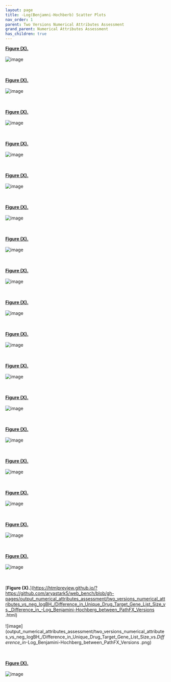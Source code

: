 ```yaml
---
layout: page
title: -Log(Benjamni-Hochberb) Scatter Plots
nav_order: 1
parent: Two Versions Numerical Attributes Assessment
grand_parent: Numerical Attributes Assessment
has_children: true
---
```


[**Figure (X).**](https://htmlpreview.github.io/?https://github.com/aryastark5/web_bench/blob/gh-pages/output_numerical_attributes_assessment/two_versions_numerical_attributes_vs_neg_logBH_/Set_Symmetric_Difference_in_Neighborhood_Gene_List_Size_vs._Difference_in_-Log_Benjamini-Hochberg_between_PathFX_Versions.html)
<br />  
![image](output_numerical_attributes_assessment/two_versions_numerical_attributes_vs_neg_logBH_/Set_Symmetric_Difference_in_Neighborhood_Gene_List_Size_vs._Difference_in_-Log_Benjamini-Hochberg_between_PathFX_Versions.png)
<br />  
<br />  

[**Figure (X).**](https://htmlpreview.github.io/?https://github.com/aryastark5/web_bench/blob/gh-pages/output_numerical_attributes_assessment/two_versions_numerical_attributes_vs_neg_logBH_/Difference_in_Neighborhood_Gene_List_Percentage_with_Intersecting_Interactome_Gene_List_Size_vs._Difference_in_-Log_Benjamini-Hochberg_between_PathFX_Versions.html)
<br />  
![image](output_numerical_attributes_assessment/two_versions_numerical_attributes_vs_neg_logBH_/Difference_in_Neighborhood_Gene_List_Percentage_with_Intersecting_Interactome_Gene_List_Size_vs._Difference_in_-Log_Benjamini-Hochberg_between_PathFX_Versions.png)
<br />  
<br />  

[**Figure (X).**](https://htmlpreview.github.io/?https://github.com/aryastark5/web_bench/blob/gh-pages/output_numerical_attributes_assessment/two_versions_numerical_attributes_vs_neg_logBH_/Difference_in_Unique_Neighborhood_Gene_List_Percentage_with_Intersecting_Interactome_Gene_List_Size_vs._Difference_in_-Log_Benjamini-Hochberg_between_PathFX_Versions.html)
<br />  
![image](output_numerical_attributes_assessment/two_versions_numerical_attributes_vs_neg_logBH_/Difference_in_Unique_Neighborhood_Gene_List_Percentage_with_Intersecting_Interactome_Gene_List_Size_vs._Difference_in_-Log_Benjamini-Hochberg_between_PathFX_Versions.png)
<br />  
<br />  

[**Figure (X).**](https://htmlpreview.github.io/?https://github.com/aryastark5/web_bench/blob/gh-pages/output_numerical_attributes_assessment/two_versions_numerical_attributes_vs_neg_logBH_/Difference_in_Ratio_of_Drug_Targets_to_Neighborhood_Genes_vs._Difference_in_-Log_Benjamini-Hochberg_between_PathFX_Versions.html)
<br />  
![image](output_numerical_attributes_assessment/two_versions_numerical_attributes_vs_neg_logBH_/Difference_in_Ratio_of_Drug_Targets_to_Neighborhood_Genes_vs._Difference_in_-Log_Benjamini-Hochberg_between_PathFX_Versions.png)
<br />  
<br />  

[**Figure (X).**](https://htmlpreview.github.io/?https://github.com/aryastark5/web_bench/blob/gh-pages/output_numerical_attributes_assessment/two_versions_numerical_attributes_vs_neg_logBH_/Difference_in_Neighbrohood_Gene_List_Percentage_vs._Difference_in_-Log_Benjamini-Hochberg_between_PathFX_Versions.html)
<br />  
![image](output_numerical_attributes_assessment/two_versions_numerical_attributes_vs_neg_logBH_/Difference_in_Neighbrohood_Gene_List_Percentage_vs._Difference_in_-Log_Benjamini-Hochberg_between_PathFX_Versions.png)
<br />  
<br />  

[**Figure (X).**](https://htmlpreview.github.io/?https://github.com/aryastark5/web_bench/blob/gh-pages/output_numerical_attributes_assessment/two_versions_numerical_attributes_vs_neg_logBH_/Difference_in_Unique_Neighborhood_Gene_List_Percentage_vs._Difference_in_-Log_Benjamini-Hochberg_between_PathFX_Versions.html)
<br />  
![image](output_numerical_attributes_assessment/two_versions_numerical_attributes_vs_neg_logBH_/Difference_in_Unique_Neighborhood_Gene_List_Percentage_vs._Difference_in_-Log_Benjamini-Hochberg_between_PathFX_Versions.png)
<br />  
<br />  

[**Figure (X).**](https://htmlpreview.github.io/?https://github.com/aryastark5/web_bench/blob/gh-pages/output_numerical_attributes_assessment/two_versions_numerical_attributes_vs_neg_logBH_/Difference_in_Unique_Neighborhood_Gene_List_Size_vs._Difference_in_-Log_Benjamini-Hochberg_between_PathFX_Versions.html)
<br />  
![image](output_numerical_attributes_assessment/two_versions_numerical_attributes_vs_neg_logBH_/Difference_in_Unique_Neighborhood_Gene_List_Size_vs._Difference_in_-Log_Benjamini-Hochberg_between_PathFX_Versions.png)
<br />  
<br />  

[**Figure (X).**](https://htmlpreview.github.io/?https://github.com/aryastark5/web_bench/blob/gh-pages/output_numerical_attributes_assessment/two_versions_numerical_attributes_vs_neg_logBH_/Difference_in_Neighborhood_Gene_List_Size_vs._Difference_in_-Log_Benjamini-Hochberg_between_PathFX_Versions.html)
<br />  
![image](output_numerical_attributes_assessment/two_versions_numerical_attributes_vs_neg_logBH_/Difference_in_Neighborhood_Gene_List_Size_vs._Difference_in_-Log_Benjamini-Hochberg_between_PathFX_Versions.png)
<br />  
<br />  

[**Figure (X).**](https://htmlpreview.github.io/?https://github.com/aryastark5/web_bench/blob/gh-pages/output_numerical_attributes_assessment/two_versions_numerical_attributes_vs_neg_logBH_/Difference_in_Intersecting_Neighborhood_Gene_List_Percentage_vs._Difference_in_-Log_Benjamini-Hochberg_between_PathFX_Versions.html)
<br />  
![image](output_numerical_attributes_assessment/two_versions_numerical_attributes_vs_neg_logBH_/Difference_in_Intersecting_Neighborhood_Gene_List_Percentage_vs._Difference_in_-Log_Benjamini-Hochberg_between_PathFX_Versions.png)
<br />  
<br />  

[**Figure (X).**](https://htmlpreview.github.io/?https://github.com/aryastark5/web_bench/blob/gh-pages/output_numerical_attributes_assessment/two_versions_numerical_attributes_vs_neg_logBH_/Difference_in_NonNeighborhood_Gene_List_Size_vs._Difference_in_-Log_Benjamini-Hochberg_between_PathFX_Versions.html)
<br />  
![image](output_numerical_attributes_assessment/two_versions_numerical_attributes_vs_neg_logBH_/Difference_in_NonNeighborhood_Gene_List_Size_vs._Difference_in_-Log_Benjamini-Hochberg_between_PathFX_Versions.png)
<br />  
<br />  

[**Figure (X).**](https://htmlpreview.github.io/?https://github.com/aryastark5/web_bench/blob/gh-pages/output_numerical_attributes_assessment/two_versions_numerical_attributes_vs_neg_logBH_/Set_Symmetric_Difference_in_Drug_Target_Gene_List_Size_vs._Difference_in_-Log_Benjamini-Hochberg_between_PathFX_Versions.html)
<br />  
![image](output_numerical_attributes_assessment/two_versions_numerical_attributes_vs_neg_logBH_/Set_Symmetric_Difference_in_Drug_Target_Gene_List_Size_vs._Difference_in_-Log_Benjamini-Hochberg_between_PathFX_Versions.png)
<br />  
<br />  

[**Figure (X).**](https://htmlpreview.github.io/?https://github.com/aryastark5/web_bench/blob/gh-pages/output_numerical_attributes_assessment/two_versions_numerical_attributes_vs_neg_logBH_/Set_Symmetric_Difference_in_Interactome_Gene_List_Size__vs._Difference_in_-Log_Benjamini-Hochberg_between_PathFX_Versions.html)
<br />  
![image](output_numerical_attributes_assessment/two_versions_numerical_attributes_vs_neg_logBH_/Set_Symmetric_Difference_in_Interactome_Gene_List_Size__vs._Difference_in_-Log_Benjamini-Hochberg_between_PathFX_Versions.png)
<br />  
<br />  

[**Figure (X).**](https://htmlpreview.github.io/?https://github.com/aryastark5/web_bench/blob/gh-pages/output_numerical_attributes_assessment/two_versions_numerical_attributes_vs_neg_logBH_/Difference_in_Unique_Interactome_Gene_List_vs._Difference_in_-Log_Benjamini-Hochberg_between_PathFX_Versions.html)
<br />  
![image](output_numerical_attributes_assessment/two_versions_numerical_attributes_vs_neg_logBH_/Difference_in_Unique_Interactome_Gene_List_vs._Difference_in_-Log_Benjamini-Hochberg_between_PathFX_Versions.png)
<br />  
<br />  

[**Figure (X).**](https://htmlpreview.github.io/?https://github.com/aryastark5/web_bench/blob/gh-pages/output_numerical_attributes_assessment/two_versions_numerical_attributes_vs_neg_logBH_/Difference_in_Interactome_Gene_List_Size_vs._Difference_in_-Log_Benjamini-Hochberg_between_PathFX_Versions.html)
<br />  
![image](output_numerical_attributes_assessment/two_versions_numerical_attributes_vs_neg_logBH_/Difference_in_Interactome_Gene_List_Size_vs._Difference_in_-Log_Benjamini-Hochberg_between_PathFX_Versions.png)
<br />  
<br />  

[**Figure (X).**](https://htmlpreview.github.io/?https://github.com/aryastark5/web_bench/blob/gh-pages/output_numerical_attributes_assessment/two_versions_numerical_attributes_vs_neg_logBH_/Difference_in_intersecting_Drug_Target_Gene_List_Percentage_vs._Difference_in_-Log_Benjamini-Hochberg_between_PathFX_Versions.html)
<br />  
![image](output_numerical_attributes_assessment/two_versions_numerical_attributes_vs_neg_logBH_/Difference_in_intersecting_Drug_Target_Gene_List_Percentage_vs._Difference_in_-Log_Benjamini-Hochberg_between_PathFX_Versions.png)
<br />  
<br />  

[**Figure (X).**](https://htmlpreview.github.io/?https://github.com/aryastark5/web_bench/blob/gh-pages/output_numerical_attributes_assessment/two_versions_numerical_attributes_vs_neg_logBH_/Difference_in_Unique_Interactome_Gene_List_Percentage_vs._Difference_in_-Log_Benjamini-Hochberg_between_PathFX_Versions.html)
<br />  
![image](output_numerical_attributes_assessment/two_versions_numerical_attributes_vs_neg_logBH_/Difference_in_Unique_Interactome_Gene_List_Percentage_vs._Difference_in_-Log_Benjamini-Hochberg_between_PathFX_Versions.png)
<br />  
<br />  

[**Figure (X).**](https://htmlpreview.github.io/?https://github.com/aryastark5/web_bench/blob/gh-pages/output_numerical_attributes_assessment/two_versions_numerical_attributes_vs_neg_logBH_/Difference_in_intersecting_Interactome_Gene_List_Percentage_vs._Difference_in_-Log_Benjamini-Hochberg_between_PathFX_Versions.html)
<br />  
![image](output_numerical_attributes_assessment/two_versions_numerical_attributes_vs_neg_logBH_/Difference_in_intersecting_Interactome_Gene_List_Percentage_vs._Difference_in_-Log_Benjamini-Hochberg_between_PathFX_Versions.png)
<br />  
<br />  

[**Figure (X).**](https://htmlpreview.github.io/?https://github.com/aryastark5/web_bench/blob/gh-pages/output_numerical_attributes_assessment/two_versions_numerical_attributes_vs_neg_logBH_/Difference_in_Unique_Drug_Target_Gene_List_Size_vs._Difference_in_-Log_Benjamini-Hochberg_between_PathFX_Versions
.html)
<br />  
![image](output_numerical_attributes_assessment/two_versions_numerical_attributes_vs_neg_logBH_/Difference_in_Unique_Drug_Target_Gene_List_Size_vs._Difference_in_-Log_Benjamini-Hochberg_between_PathFX_Versions
.png)
<br />  
<br />  

[**Figure (X).**](https://htmlpreview.github.io/?https://github.com/aryastark5/web_bench/blob/gh-pages/output_numerical_attributes_assessment/two_versions_numerical_attributes_vs_neg_logBH_/Difference_in_Drug_Target_Gene_List_Size_vs._Difference_in_-Log_Benjamini-Hochberg_between_PathFX_Versions.html)
<br />  
![image](output_numerical_attributes_assessment/two_versions_numerical_attributes_vs_neg_logBH_/Difference_in_Drug_Target_Gene_List_Size_vs._Difference_in_-Log_Benjamini-Hochberg_between_PathFX_Versions.png)
<br />  
<br />  













